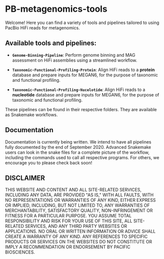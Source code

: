 # PB-metagenomics-tools

Welcome! Here you can find a variety of tools and pipelines tailored to using PacBio HiFi reads for metagenomics.

## Available tools and pipelines:

+ **`Genome-Binning-Pipeline`**: Perform genome binning and MAG assessment on HiFi assemblies using a streamlined workflow.

+ **`Taxonomic-Functional-Profiling-Protein`**: Align HiFi reads to a **protein** database and prepare inputs for MEGAN6, for the purpose of taxonomic and functional profiling.

+ **`Taxonomic-Functional-Profiling-Nucelotide`**: Align HiFi reads to a **nucleotide** database and prepare inputs for MEGAN6, for the purpose of taxonomic and functional profiling.


These pipelines can be found in their respective folders. They are available as Snakemake workflows.

## Documentation 

Documentation is currently being written. We intend to have all pipelines fully documented by the end of September 2020. Advanced Snakemake users can look in the snake files for a complete picture of the workflow, including the commands used to call all respective programs. For others, we encourage you to please check back soon!


## DISCLAIMER
THIS WEBSITE AND CONTENT AND ALL SITE-RELATED SERVICES, INCLUDING ANY DATA, ARE PROVIDED "AS IS," WITH ALL FAULTS, WITH NO REPRESENTATIONS OR WARRANTIES OF ANY KIND, EITHER EXPRESS OR IMPLIED, INCLUDING, BUT NOT LIMITED TO, ANY WARRANTIES OF MERCHANTABILITY, SATISFACTORY QUALITY, NON-INFRINGEMENT OR FITNESS FOR A PARTICULAR PURPOSE. YOU ASSUME TOTAL RESPONSIBILITY AND RISK FOR YOUR USE OF THIS SITE, ALL SITE-RELATED SERVICES, AND ANY THIRD PARTY WEBSITES OR APPLICATIONS. NO ORAL OR WRITTEN INFORMATION OR ADVICE SHALL CREATE A WARRANTY OF ANY KIND. ANY REFERENCES TO SPECIFIC PRODUCTS OR SERVICES ON THE WEBSITES DO NOT CONSTITUTE OR IMPLY A RECOMMENDATION OR ENDORSEMENT BY PACIFIC BIOSCIENCES.
